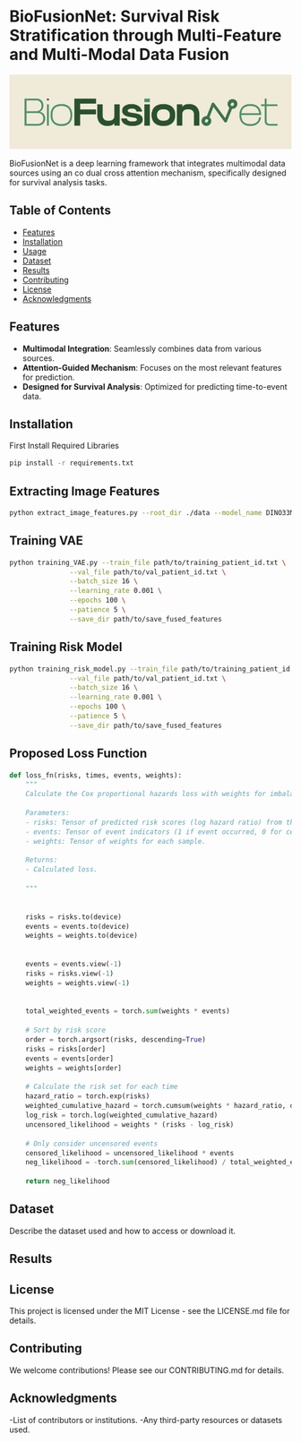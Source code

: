 # BioFusionNet: Survival Risk Stratification through Multi-Feature and Multi-Modal Data Fusion

![MAGNet Logo](BioFusionNet.png) <!-- If you have a logo or relevant image -->

BioFusionNet is a deep learning framework that integrates multimodal data sources using an co dual cross attention mechanism, specifically designed for survival analysis tasks.

## Table of Contents

- [Features](#features)
- [Installation](#installation)
- [Usage](#usage)
- [Dataset](#dataset)
- [Results](#results)
- [Contributing](#contributing)
- [License](#license)
- [Acknowledgments](#acknowledgments)

## Features

- **Multimodal Integration**: Seamlessly combines data from various sources.
- **Attention-Guided Mechanism**: Focuses on the most relevant features for prediction.
- **Designed for Survival Analysis**: Optimized for predicting time-to-event data.

## Installation
First Install Required Libraries
```bash
pip install -r requirements.txt
```
## Extracting Image Features
```bash
python extract_image_features.py --root_dir ./data --model_name DINO33M
```
## Training VAE
```bash
python training_VAE.py --train_file path/to/training_patient_id.txt \
               --val_file path/to/val_patient_id.txt \
               --batch_size 16 \
               --learning_rate 0.001 \
               --epochs 100 \
               --patience 5 \
               --save_dir path/to/save_fused_features

```
## Training Risk Model
```bash
python training_risk_model.py --train_file path/to/training_patient_id.txt \
               --val_file path/to/val_patient_id.txt \
               --batch_size 16 \
               --learning_rate 0.001 \
               --epochs 100 \
               --patience 5 \
               --save_dir path/to/save_fused_features

```


## Proposed Loss Function
```python
def loss_fn(risks, times, events, weights):
    """
    Calculate the Cox proportional hazards loss with weights for imbalance.

    Parameters:
    - risks: Tensor of predicted risk scores (log hazard ratio) from the model.
    - events: Tensor of event indicators (1 if event occurred, 0 for censored).
    - weights: Tensor of weights for each sample.

    Returns:
    - Calculated loss.
    
    """
    

    risks = risks.to(device)
    events = events.to(device)
    weights = weights.to(device)
    
    
    events = events.view(-1)
    risks = risks.view(-1)
    weights = weights.view(-1)
    

    total_weighted_events = torch.sum(weights * events)

    # Sort by risk score
    order = torch.argsort(risks, descending=True)
    risks = risks[order]
    events = events[order]
    weights = weights[order]

    # Calculate the risk set for each time
    hazard_ratio = torch.exp(risks)
    weighted_cumulative_hazard = torch.cumsum(weights * hazard_ratio, dim=0)
    log_risk = torch.log(weighted_cumulative_hazard)
    uncensored_likelihood = weights * (risks - log_risk)

    # Only consider uncensored events
    censored_likelihood = uncensored_likelihood * events
    neg_likelihood = -torch.sum(censored_likelihood) / total_weighted_events

    return neg_likelihood
```

## Dataset
Describe the dataset used and how to access or download it.

## Results

## License
This project is licensed under the MIT License - see the LICENSE.md file for details.


## Contributing
We welcome contributions! Please see our CONTRIBUTING.md for details.


## Acknowledgments

-List of contributors or institutions.
-Any third-party resources or datasets used.
